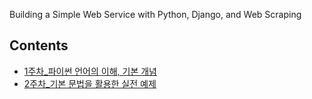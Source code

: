 Building a Simple Web Service with Python, Django, and Web Scraping

## Contents
- [1주차_파이썬 언어의 이해, 기본 개념](docs/241220.md/)
- [2주차_기본 문법을 활용한 실전 예제](docs/241227.md/)
